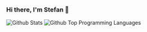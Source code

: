 ### Hi there, I'm Stefan 👋

<!--
**stefdworschak/stefdworschak** is a ✨ _special_ ✨ repository because its `README.md` (this file) appears on your GitHub profile.

Here are some ideas to get you started:

- 🔭 I’m currently working on ...
- 🌱 I’m currently learning ...
- 👯 I’m looking to collaborate on ...
- 🤔 I’m looking for help with ...
- 💬 Ask me about ...
- 📫 How to reach me: ...
- 😄 Pronouns: ...
- ⚡ Fun fact: ...
-->

![Github Stats](https://github-readme-stats.vercel.app/api?username=stefdworschak&count_private=true&show_icons=true&theme=dark)
![Github Top Programming Languages](https://github-readme-stats.vercel.app/api/top-langs/?username=stefdworschak&hide=scss&theme=tokyonight)
